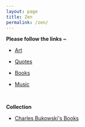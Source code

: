 ```yaml
---
layout: page
title: Zen
permalink: /zen/
---
```


__Please follow the links ~__
<!-- - <a href="{{ '/arena/weblog' | prepend: site.baseurl | prepend: site.url }}">Weekly Blogs</a> -->

- <a href="{{ '/arena/art' | prepend: site.baseurl | prepend: site.url }}">Art</a>

- <a href="{{ '/arena/quotes' | prepend: site.baseurl | prepend: site.url }}">Quotes</a>

- <a href="{{ '/arena/books' | prepend: site.baseurl | prepend: site.url }}">Books</a>

- <a href="{{ '/arena/music' | prepend: site.baseurl | prepend: site.url }}">Music</a>

<br>

__Collection__

- <a href="{{ '/bukowski' | prepend: site.baseurl | prepend: site.url }}">Charles Bukowski's Books</a>

<!--

	- <a href="{{ '/arena/face' | prepend: site.baseurl | prepend: site.url }}">My Weird Faces</a>

-->
